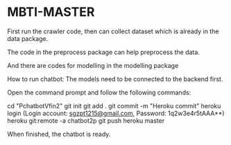 # MBTI-MASTER
First run the crawler code, then can collect dataset which is already in the data package.

The code in the preprocess package can help preprocess the data.

And there are codes for modelling in the modelling package


How to run chatbot:
The models need to be connected to the backend first.

Open the command prompt and follow the following commands:

cd "PchatbotVfin2"
git init
git add .
git commit -m "Heroku commit"
heroku login (Login account: sgzpt1215@gmail.com, Password: 1q2w3e4r5tAAA**)
heroku git:remote -a chatbot2p
git push heroku master

When finished, the chatbot is ready. 

